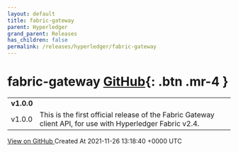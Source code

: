 ```yaml
---
layout: default
title: fabric-gateway
parent: Hyperledger
grand_parent: Releases
has_children: false
permalink: /releases/hyperledger/fabric-gateway
---
```


# fabric-gateway <span class="fs-3 right-align">[GitHub](https://github.com/hyperledger/fabric-gateway){: .btn .mr-4 }</span>


<div>
    <table>
        <tr>
            <td colspan="2">
                <b>
                    v1.0.0
                </b>
            </td>
        </tr>
        <tr>
            <td>
                <span class="chip">
                    v1.0.0
                </span>
            </td>
            <td>
                This is the first official release of the Fabric Gateway client API, for use with Hyperledger Fabric v2.4.
            </td>
        </tr>
    </table>
    <a href="https://github.com/hyperledger/fabric-gateway/releases/tag/v1.0.0" class=".btn">
        View on GitHub
    </a>
    <span class="right-align">
        Created At 2021-11-26 13:18:40 +0000 UTC
    </span>
</div>

